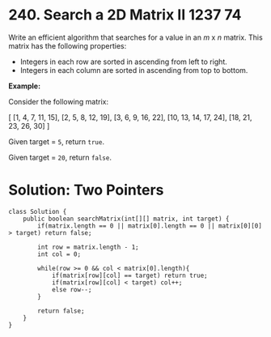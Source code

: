 # 240. Search a 2D Matrix II 1237 74
Write an efficient algorithm that searches for a value in an  _m_  x  _n_  matrix. This matrix has the following properties:

-   Integers in each row are sorted in ascending from left to right.
-   Integers in each column are sorted in ascending from top to bottom.

**Example:**

Consider the following matrix:

[
  [1,   4,  7, 11, 15],
  [2,   5,  8, 12, 19],
  [3,   6,  9, 16, 22],
  [10, 13, 14, 17, 24],
  [18, 21, 23, 26, 30]
]

Given target = `5`, return `true`.

Given target = `20`, return `false`.

# Solution: Two Pointers
```
class Solution {
    public boolean searchMatrix(int[][] matrix, int target) {
        if(matrix.length == 0 || matrix[0].length == 0 || matrix[0][0] > target) return false;
        
        int row = matrix.length - 1;
        int col = 0;
        
        while(row >= 0 && col < matrix[0].length){
            if(matrix[row][col] == target) return true;
            if(matrix[row][col] < target) col++;
            else row--;
        }
  
        return false;
    }
}
```